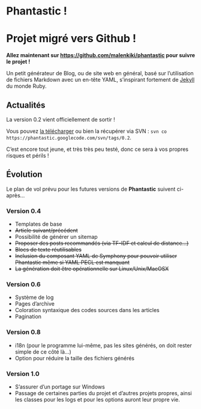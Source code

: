 # Phantastic ! #


# Projet migré vers Github ! #

**Allez maintenant sur https://github.com/malenkiki/phantastic pour suivre le projet !**


Un petit générateur de Blog, ou de site web en général, basé sur l’utilisation de fichiers Markdown avec un en-tête YAML, s’inspirant fortement de [Jekyll](http://jekyllrb.com/) du monde Ruby.

## Actualités ##

La version 0.2 vient officiellement de sortir !

Vous pouvez [la télécharger](http://code.google.com/p/phantastic/downloads/detail?name=phantastic-0.2.tar.gz&can=2&q=) ou bien la récupérer via SVN : `svn co https://phantastic.googlecode.com/svn/tags/0.2`.

C’est encore tout jeune, et très très peu testé, donc ce sera à vos propres risques et périls !


## Évolution ##

Le plan de vol prévu pour les futures versions de **Phantastic** suivent ci-après…

### Version 0.4 ###
  * Templates de base
  * ~~Article suivant/précédent~~
  * Possibilité de générer un sitemap
  * ~~Proposer des posts recommandés (via TF-IDF et calcul de distance…)~~
  * ~~Blocs de texte réutilisables~~
  * ~~Inclusion du composant YAML de Symphony pour pouvoir utiliser Phantastic même si YAML PECL est manquant~~
  * ~~La génération doit être opérationnelle sur Linux/Unix/MacOSX~~

### Version 0.6 ###
  * Système de log
  * Pages d’archive
  * Coloration syntaxique des codes sources dans les articles
  * Pagination

### Version 0.8 ###
  * i18n (pour le programme lui-même, pas les sites générés, on doit rester simple de ce côté là…)
  * Option pour réduire la taille des fichiers générés

### Version 1.0 ###
  * S’assurer d’un portage sur Windows
  * Passage de certaines parties du projet et d’autres projets propres, ainsi les classes pour les logs et pour les options auront leur propre vie.